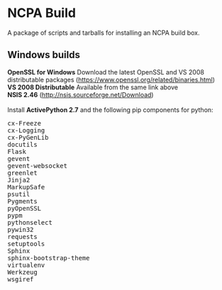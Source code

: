 NCPA Build
=========

A package of scripts and tarballs for installing an NCPA build box.


Windows builds
---------
**OpenSSL for Windows** Download the latest OpenSSL and VS 2008 distributable packages (https://www.openssl.org/related/binaries.html)
<br>
**VS 2008 Distributable** Available from the same link above
<br>
**NSIS 2.46** (http://nsis.sourceforge.net/Download)
<br></br>
Install **ActivePython 2.7** and the following pip components for python:
<pre>
cx-Freeze
cx-Logging
cx-PyGenLib
docutils
Flask
gevent
gevent-websocket
greenlet
Jinja2
MarkupSafe
psutil
Pygments
pyOpenSSL
pypm
pythonselect
pywin32
requests
setuptools
Sphinx
sphinx-bootstrap-theme
virtualenv
Werkzeug
wsgiref
</pre>
